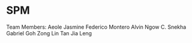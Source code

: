 # SPM

Team Members: 
Aeole Jasmine Federico Montero
Alvin Ngow
C. Snekha
Gabriel Goh Zong Lin
Tan Jia Leng
